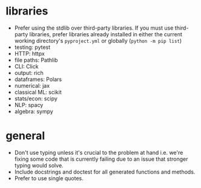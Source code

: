 # libraries

* Prefer using the stdlib over third-party libraries. If you must use third-party libraries, prefer libraries already installed in either the current working directory's `pyproject.yml` or globally (`python -m pip list`)
* testing: pytest
* HTTP: httpx
* file paths: Pathlib
* CLI: Click
* output: rich
* dataframes: Polars
* numerical: jax
* classical ML: scikit
* stats/econ: scipy
* NLP: spacy
* algebra: sympy

# general

* Don't use typing unless it's crucial to the problem at hand i.e. we're fixing some code that is currently failing due to an issue that stronger typing would solve.
* Include docstrings and doctest for all generated functions and methods.
* Prefer to use single quotes.
